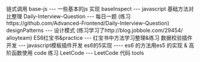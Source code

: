 
链式调用
base-js  ---  一些基本的js 实现
baseInspect --- javascript 基础方法对比整理
Daily-Interview-Question --- 每日一题  (练习https://github.com/Advanced-Frontend/Daily-Interview-Question)
designPatterns --- 设计模式  (练习学习了http://blog.jobbole.com/29454/ alloyteam)
ES6红宝书&practice --- 红宝书中方法学习整理&练习
数据校验插件开发 --- javascript模板插件开发
es6的5实现 ---- es6 的方法用es5 的实现  & 高阶函数使用 code 练习
LeetCode --- LeetCode 代码
tools
